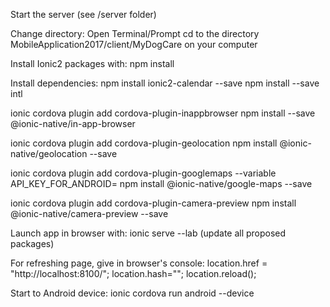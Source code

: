 Start the server (see /server folder)

Change directory:
Open Terminal/Prompt
cd to the directory MobileApplication2017/client/MyDogCare on your computer

Install Ionic2 packages with:
npm install

Install dependencies:
npm install ionic2-calendar --save
npm install --save intl

ionic cordova plugin add cordova-plugin-inappbrowser
npm install --save @ionic-native/in-app-browser

ionic cordova plugin add cordova-plugin-geolocation
npm install @ionic-native/geolocation --save

ionic cordova plugin add cordova-plugin-googlemaps --variable API_KEY_FOR_ANDROID=<YOUR KEY>
npm install @ionic-native/google-maps --save

ionic cordova plugin add cordova-plugin-camera-preview
npm install @ionic-native/camera-preview --save

Launch app in browser with:
ionic serve --lab
(update all proposed packages)

For refreshing page, give in browser's console:
location.href = "http://localhost:8100/"; location.hash=""; location.reload();

Start to Android device:
ionic cordova run android --device
